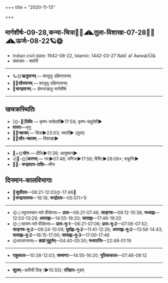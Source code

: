 +++
title = "2020-11-13"

+++
## मार्गशीर्षः-09-28,कन्या-चित्रा🌛🌌◢◣तुला-विशाखा-07-28🌌🌞◢◣ऊर्जः-08-22🪐🌞
- Indian civil date: 1942-08-22, Islamic: 1442-03-27 Rabīʿ alʾ Awwal/Ūlā
- संवत्सरः - शार्वरी
___________________
- 🪐🌞**ऋतुमानम्** — शरदृतुः दक्षिणायनम्
- 🌌🌞**सौरमानम्** — शरदृतुः दक्षिणायनम्
- 🌛**चान्द्रमानम्** — हेमन्तऋतुः मार्गशीर्षः
___________________


## खचक्रस्थितिः
- |🌞-🌛|**तिथिः** — कृष्ण-त्रयोदशी►17:59; कृष्ण-चतुर्दशी►  
- **वासरः**—भृगुः  
- 🌌🌛**नक्षत्रम्** — चित्रा►23:03; स्वाती► (तुला)  
- 🌌🌞**सौर-नक्षत्रम्** — विशाखा►  
___________________
- 🌛+🌞**योगः** — प्रीतिः►11:39; आयुष्मान्►  
- २|🌛-🌞|**करणम्** — गरः►07:46; वणिजः►17:59; विष्टिः►28:09*; शकुनिः►  
- 🌌🌛- **चन्द्राष्टम-राशिः**—मीनः  


## दिनमान-कालविभागाः
- 🌅**सूर्योदयः**—06:21-12:03🌞️-17:46🌇  
- 🌛**चन्द्रास्तमयः**—16:16; **चन्द्रोदयः**—05:07(+1)  
___________________
- 🌞⚝भट्टभास्कर-मते वीर्यवन्तः— **प्रातः**—06:21-07:46; **साङ्गवः**—09:12-10:38; **मध्याह्नः**—12:03-13:29; **अपराह्णः**—14:55-16:20; **सायाह्नः**—17:46-19:20  
- 🌞⚝सायण-मते वीर्यवन्तः— **प्रातः-मु॰1**—06:21-07:06; **प्रातः-मु॰2**—07:06-07:52; **साङ्गवः-मु॰2**—09:24-10:09; **पूर्वाह्णः-मु॰2**—11:41-12:26; **अपराह्णः-मु॰2**—13:58-14:43; **सायाह्णः-मु॰2**—16:15-17:00; **सायाह्णः-मु॰3**—17:00-17:46  
- 🌞कालान्तरम्— **ब्राह्मं मुहूर्तम्**—04:40-05:30; **मध्यरात्रिः**—22:48-01:19  
___________________
- **राहुकालः**—10:38-12:03; **यमघण्टः**—14:55-16:20; **गुलिककालः**—07:46-09:12  
___________________
- **शूलम्**—प्रतीची दिक् (►10:55); **परिहारः**–गुडम्  
___________________
